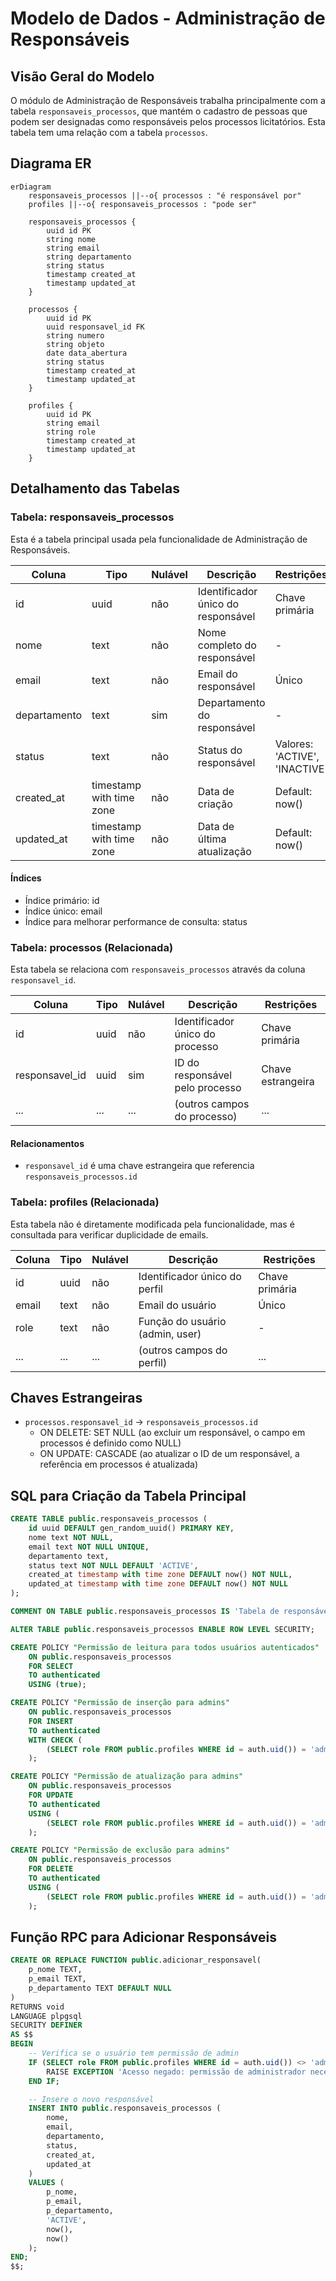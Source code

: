 # Modelo de Dados - Administração de Responsáveis

## Visão Geral do Modelo
O módulo de Administração de Responsáveis trabalha principalmente com a tabela `responsaveis_processos`, que mantém o cadastro de pessoas que podem ser designadas como responsáveis pelos processos licitatórios. Esta tabela tem uma relação com a tabela `processos`.

## Diagrama ER
```mermaid
erDiagram
    responsaveis_processos ||--o{ processos : "é responsável por"
    profiles ||--o{ responsaveis_processos : "pode ser"
    
    responsaveis_processos {
        uuid id PK
        string nome
        string email
        string departamento
        string status
        timestamp created_at
        timestamp updated_at
    }
    
    processos {
        uuid id PK
        uuid responsavel_id FK
        string numero
        string objeto
        date data_abertura
        string status
        timestamp created_at
        timestamp updated_at
    }
    
    profiles {
        uuid id PK
        string email
        string role
        timestamp created_at
        timestamp updated_at
    }
```

## Detalhamento das Tabelas

### Tabela: responsaveis_processos
Esta é a tabela principal usada pela funcionalidade de Administração de Responsáveis.

| Coluna | Tipo | Nulável | Descrição | Restrições |
|--------|------|---------|-----------|------------|
| id | uuid | não | Identificador único do responsável | Chave primária |
| nome | text | não | Nome completo do responsável | - |
| email | text | não | Email do responsável | Único |
| departamento | text | sim | Departamento do responsável | - |
| status | text | não | Status do responsável | Valores: 'ACTIVE', 'INACTIVE' |
| created_at | timestamp with time zone | não | Data de criação | Default: now() |
| updated_at | timestamp with time zone | não | Data de última atualização | Default: now() |

#### Índices
- Índice primário: id
- Índice único: email
- Índice para melhorar performance de consulta: status

### Tabela: processos (Relacionada)
Esta tabela se relaciona com `responsaveis_processos` através da coluna `responsavel_id`.

| Coluna | Tipo | Nulável | Descrição | Restrições |
|--------|------|---------|-----------|------------|
| id | uuid | não | Identificador único do processo | Chave primária |
| responsavel_id | uuid | sim | ID do responsável pelo processo | Chave estrangeira |
| ... | ... | ... | (outros campos do processo) | ... |

#### Relacionamentos
- `responsavel_id` é uma chave estrangeira que referencia `responsaveis_processos.id`

### Tabela: profiles (Relacionada)
Esta tabela não é diretamente modificada pela funcionalidade, mas é consultada para verificar duplicidade de emails.

| Coluna | Tipo | Nulável | Descrição | Restrições |
|--------|------|---------|-----------|------------|
| id | uuid | não | Identificador único do perfil | Chave primária |
| email | text | não | Email do usuário | Único |
| role | text | não | Função do usuário (admin, user) | - |
| ... | ... | ... | (outros campos do perfil) | ... |

## Chaves Estrangeiras
- `processos.responsavel_id` → `responsaveis_processos.id`
  - ON DELETE: SET NULL (ao excluir um responsável, o campo em processos é definido como NULL)
  - ON UPDATE: CASCADE (ao atualizar o ID de um responsável, a referência em processos é atualizada)

## SQL para Criação da Tabela Principal

```sql
CREATE TABLE public.responsaveis_processos (
    id uuid DEFAULT gen_random_uuid() PRIMARY KEY,
    nome text NOT NULL,
    email text NOT NULL UNIQUE,
    departamento text,
    status text NOT NULL DEFAULT 'ACTIVE',
    created_at timestamp with time zone DEFAULT now() NOT NULL,
    updated_at timestamp with time zone DEFAULT now() NOT NULL
);

COMMENT ON TABLE public.responsaveis_processos IS 'Tabela de responsáveis por processos licitatórios';

ALTER TABLE public.responsaveis_processos ENABLE ROW LEVEL SECURITY;

CREATE POLICY "Permissão de leitura para todos usuários autenticados"
    ON public.responsaveis_processos
    FOR SELECT
    TO authenticated
    USING (true);

CREATE POLICY "Permissão de inserção para admins"
    ON public.responsaveis_processos
    FOR INSERT
    TO authenticated
    WITH CHECK (
        (SELECT role FROM public.profiles WHERE id = auth.uid()) = 'admin'
    );

CREATE POLICY "Permissão de atualização para admins"
    ON public.responsaveis_processos
    FOR UPDATE
    TO authenticated
    USING (
        (SELECT role FROM public.profiles WHERE id = auth.uid()) = 'admin'
    );

CREATE POLICY "Permissão de exclusão para admins"
    ON public.responsaveis_processos
    FOR DELETE
    TO authenticated
    USING (
        (SELECT role FROM public.profiles WHERE id = auth.uid()) = 'admin'
    );
```

## Função RPC para Adicionar Responsáveis

```sql
CREATE OR REPLACE FUNCTION public.adicionar_responsavel(
    p_nome TEXT,
    p_email TEXT,
    p_departamento TEXT DEFAULT NULL
)
RETURNS void
LANGUAGE plpgsql
SECURITY DEFINER
AS $$
BEGIN
    -- Verifica se o usuário tem permissão de admin
    IF (SELECT role FROM public.profiles WHERE id = auth.uid()) <> 'admin' THEN
        RAISE EXCEPTION 'Acesso negado: permissão de administrador necessária';
    END IF;

    -- Insere o novo responsável
    INSERT INTO public.responsaveis_processos (
        nome,
        email,
        departamento,
        status,
        created_at,
        updated_at
    )
    VALUES (
        p_nome,
        p_email,
        p_departamento,
        'ACTIVE',
        now(),
        now()
    );
END;
$$;
```
